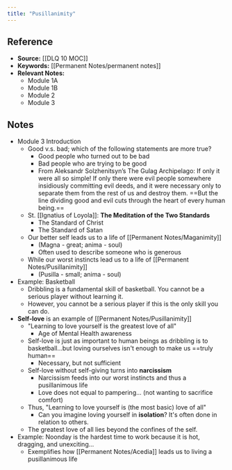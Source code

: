 ```yaml
---
title: "Pusillanimity"
---
```

## Reference
- **Source:** [[DLQ 10 MOC]]
- **Keywords:** [[Permanent Notes/permanent notes]]
- **Relevant Notes:**
	- Module 1A
	- Module 1B
	- Module 2
	- Module 3

## Notes
- Module 3 Introduction
	- Good v.s. bad; which of the following statements are more true?
		- Good people who turned out to be bad
		- Bad people who are trying to be good
		- From Aleksandr Solzhenitsyn’s The Gulag Archipelago: If only it were all so simple! If only there were evil people somewhere insidiously committing evil deeds, and it were necessary only to separate them from the rest of us and destroy them. ==But the line dividing good and evil cuts through the heart of every human being.==
	- St. [[Ignatius of Loyola]]: **The Meditation of the Two Standards**
		- The Standard of Christ 
		- The Standard of Satan
	- Our better self leads us to a life of [[Permanent Notes/Maganimity]]
		- (Magna - great; anima - soul)
		- Often used to describe someone who is generous
	- While our worst instincts lead us to a life of [[Permanent Notes/Pusillanimity]]
		- (Pusilla - small; anima - soul)
- Example: Basketball
	- Dribbling is a fundamental skill of basketball. You cannot be a serious player without learning it.
	- However, you cannot be a serious player if this is the only skill you can do.
- **Self-love** is an example of [[Permanent Notes/Pusillanimity]]
	- "Learning to love yourself is the greatest love of all"
		- Age of Mental Health awareness
	- Self-love is just as important to human beings as dribbling is to basketball...but loving ourselves isn't enough to make us ==truly human==
		- Necessary, but not sufficient
	- Self-love without self-giving turns into **narcissism**
		- Narcissism feeds into our worst instincts and thus a pusillanimous life
		- Love does not equal to pampering... (not wanting to sacrifice comfort)
	- Thus, "Learning to love yourself is (the most basic) love of all"
		- Can you imagine loving yourself in **isolation**? It's often done in relation to others.
	- The greatest love of all lies beyond the confines of the self.
- Example: Noonday is the hardest time to work because it is hot, dragging, and unexciting... 
	- Exemplifies how [[Permanent Notes/Acedia]] leads us to living a pusillanimous life